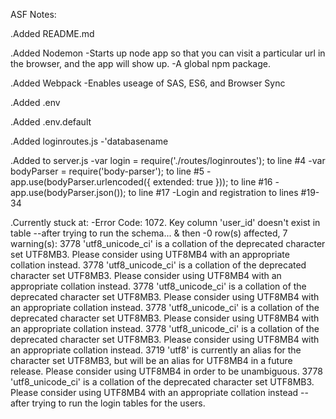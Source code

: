 ASF Notes:

.Added README.md

.Added Nodemon
    -Starts up node app so that you can visit a particular url in the browser, and the app will show up.
    -A global npm package.

.Added Webpack
    -Enables useage of SAS, ES6, and Browser Sync

.Added .env

.Added .env.default

.Added loginroutes.js
    -'databasename

.Added to server.js
    -var login = require('./routes/loginroutes'); to line #4
    -var bodyParser = require('body-parser'); to line #5
    -app.use(bodyParser.urlencoded({ extended: true })); to line #16
    -app.use(bodyParser.json()); to line #17
    -Login and registration to lines #19-34

.Currently stuck at:
    -Error Code: 1072. Key column 'user_id' doesn't exist in table
        --after trying to run the schema...
        & then
    -0 row(s) affected, 7 warning(s): 3778 'utf8_unicode_ci' is a collation of the deprecated character set UTF8MB3. Please consider using UTF8MB4 with an appropriate collation instead. 3778 'utf8_unicode_ci' is a collation of the deprecated character set UTF8MB3. Please consider using UTF8MB4 with an appropriate collation instead. 3778 'utf8_unicode_ci' is a collation of the deprecated character set UTF8MB3. Please consider using UTF8MB4 with an appropriate collation instead. 3778 'utf8_unicode_ci' is a collation of the deprecated character set UTF8MB3. Please consider using UTF8MB4 with an appropriate collation instead. 3778 'utf8_unicode_ci' is a collation of the deprecated character set UTF8MB3. Please consider using UTF8MB4 with an appropriate collation instead. 3719 'utf8' is currently an alias for the character set UTF8MB3, but will be an alias for UTF8MB4 in a future release. Please consider using UTF8MB4 in order to be unambiguous. 3778 'utf8_unicode_ci' is a collation of the deprecated character set UTF8MB3. Please consider using UTF8MB4 with an appropriate collation instead
        --after trying to run the login tables for the users.


